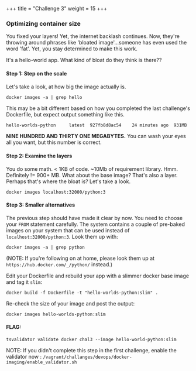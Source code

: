 +++
title = "Challenge 3"
weight = 15
+++

### Optimizing container size

You fixed your layers! Yet, the internet backlash continues. Now, they're throwing around phrases like 'bloated image'...someone has even used the word 'fat'. Yet, you stay determined to make this work.

It's a hello-world app. What kind of bloat do they think is there??

#### Step 1: Step on the scale

Let's take a look, at how big the image actually is.

`docker images -a | grep hello`

This may be a bit different based on how you completed the last challenge's Dockerfile, but expect output something like this.

```bash
hello-worlds-python     latest  927fb8d8ac54    24 minutes ago  931MB
```

**NINE HUNDRED AND THIRTY ONE MEGABYTES.** You can wash your eyes all you want, but this number is correct.

#### Step 2: Examine the layers

You do some math. < 1KB of code. ~10Mb of requirement library. Hmm. Definitely != 900+ MB. What about the base image? That's also a layer. Perhaps that's where the bloat is? Let's take a look.

`docker images localhost:32000/python:3`

#### Step 3: Smaller alternatives

The previous step should have made it clear by now. You need to choose your `FROM` statement carefully. The system contains a couple of pre-baked images on your system that can be used instead of `localhost:32000/python:3`. Look them up with:

`docker images -a | grep python`

(NOTE: If you're following on at home, please look them up at `https://hub.docker.com/_/python/` instead.)

Edit your Dockerfile and rebuild your app with a slimmer docker base image and tag it `slim`:

`docker build -f Dockerfile -t "hello-worlds-python:slim" .`

Re-check the size of your image and post the output:

`docker images hello-worlds-python:slim`

#### FLAG:

`tsvalidator validate docker chal3 --image hello-world-python:slim`

NOTE: If you didn't complete this step in the first challenge, enable the validator now : `/vagrant/challanges/devops/docker-imaging/enable_validator.sh`

